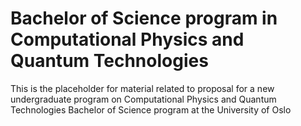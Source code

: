 # Bachelor of Science program in Computational Physics and Quantum Technologies

This is the placeholder for material related to proposal for a new undergraduate program on Computational Physics and Quantum
Technologies Bachelor of Science program at the University of Oslo
